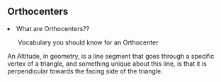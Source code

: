 <h2> Orthocenters </h2>
<li> What are Orthocenters?? </li>
<ol> Vocabulary you should know for an Orthocenter </ol>
<p> An Altitude, in geometry, is a line segment that goes through a specific vertex of a triangle, and something unique about this line, is that it is perpendicular towards the facing side of the triangle.
